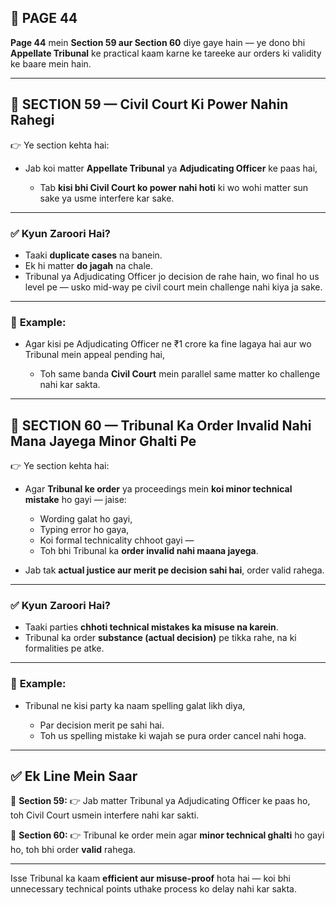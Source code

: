 ## 📄 **PAGE 44**

**Page 44** mein **Section 59 aur Section 60** diye gaye hain — ye dono bhi **Appellate Tribunal** ke practical kaam karne ke tareeke aur orders ki validity ke baare mein hain.

---

## 🔹 **SECTION 59 — Civil Court Ki Power Nahin Rahegi**

👉 Ye section kehta hai:

* Jab koi matter **Appellate Tribunal** ya **Adjudicating Officer** ke paas hai,

  * Tab **kisi bhi Civil Court ko power nahi hoti** ki wo wohi matter sun sake ya usme interfere kar sake.

---

### ✅ **Kyun Zaroori Hai?**

* Taaki **duplicate cases** na banein.
* Ek hi matter **do jagah** na chale.
* Tribunal ya Adjudicating Officer jo decision de rahe hain, wo final ho us level pe — usko mid-way pe civil court mein challenge nahi kiya ja sake.

---

### 🧩 **Example:**

* Agar kisi pe Adjudicating Officer ne ₹1 crore ka fine lagaya hai aur wo Tribunal mein appeal pending hai,

  * Toh same banda **Civil Court** mein parallel same matter ko challenge nahi kar sakta.

---

## 🔹 **SECTION 60 — Tribunal Ka Order Invalid Nahi Mana Jayega Minor Ghalti Pe**

👉 Ye section kehta hai:

* Agar **Tribunal ke order** ya proceedings mein **koi minor technical mistake** ho gayi — jaise:

  * Wording galat ho gayi,
  * Typing error ho gaya,
  * Koi formal technicality chhoot gayi —
  * Toh bhi Tribunal ka **order invalid nahi maana jayega**.

* Jab tak **actual justice aur merit pe decision sahi hai**, order valid rahega.

---

### ✅ **Kyun Zaroori Hai?**

* Taaki parties **chhoti technical mistakes ka misuse na karein**.
* Tribunal ka order **substance (actual decision)** pe tikka rahe, na ki formalities pe atke.

---

### 🧩 **Example:**

* Tribunal ne kisi party ka naam spelling galat likh diya,

  * Par decision merit pe sahi hai.
  * Toh us spelling mistake ki wajah se pura order cancel nahi hoga.

---

## ✅ **Ek Line Mein Saar**

📌 **Section 59:**
👉 Jab matter Tribunal ya Adjudicating Officer ke paas ho, toh Civil Court usmein interfere nahi kar sakti.

📌 **Section 60:**
👉 Tribunal ke order mein agar **minor technical ghalti** ho gayi ho, toh bhi order **valid** rahega.

---

Isse Tribunal ka kaam **efficient aur misuse-proof** hota hai — koi bhi unnecessary technical points uthake process ko delay nahi kar sakta.
